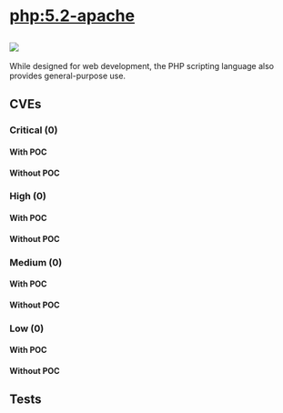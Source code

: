 # [php:5.2-apache](https://hub.docker.com/_/php?tab=tags)
![](https://img.shields.io/static/v1?label=tag&message=5.2-apache&color=blue)
---
<p>
While designed for web development, the PHP scripting language also provides general-purpose use.
</p>

## CVEs
### Critical (0)
#### With POC

#### Without POC


### High (0)
#### With POC

#### Without POC


### Medium (0)
#### With POC

#### Without POC


### Low (0)
#### With POC

#### Without POC


## Tests
